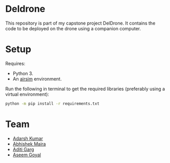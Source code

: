 # Deldrone
This repository is part of my capstone project DelDrone. It contains the
code to be deployed on the drone using a companion computer.

# Setup
Requires:
- Python 3.
- An [airsim](https://github.com/microsoft/airsim) environment.

Run the following in terminal to get the required libraries (preferably
using a virtual environment):
``` bash
python -m pip install -r requirements.txt
```

# Team
- [Adarsh Kumar](https://github.com/iamadarshk)
- [Abhishek Maira](https://github.com/AbhishekMaira10)
- [Aditi Garg](https://github.com/aditi-08)
- [Aseem Goyal](https://github.com/aseemgoyal200)
